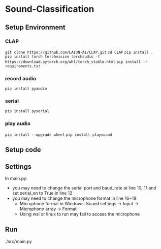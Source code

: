 # Sound-Classification
## Setup Environment
### CLAP
`git clone https://github.com/LAION-AI/CLAP.git`
`cd CLAP`
`pip install .`
`pip install torch torchvision torchaudio -f https://download.pytorch.org/whl/torch_stable.html`
`pip install -r requirements.txt`
### record audio
`pip install pyaudio`
### serial
`pip install pyserial`
### play audio
`pip install --upgrade wheel`
`pip install playsound`
## Setup code
## Settings
In main.py:
* you may need to change the serial port and baud_rate at line 10, 11 and set serial_on to True in line 12
* you may need to change the microphone format in line 16~18
    * Microphone format in Windows: Sound settings -> Input -> Microphone array -> Format
    * Using wsl or linux to run may fail to access the microphone
## Run
./src/main.py